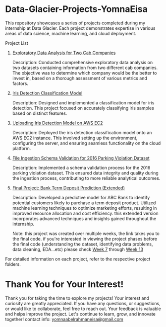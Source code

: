 # Data-Glacier-Projects-YomnaEisa

This repository showcases a series of projects completed during my internship at Data Glacier. Each project demonstrates expertise in various areas of data science, machine learning, and cloud deployment.

Project List
1. [Exploratory Data Analysis for Two Cab Companies](https://github.com/YomnaEisa/Data-Glacier-Projects-YomnaEisa/tree/main/week2)

      Description: Conducted comprehensive exploratory data analysis on two datasets containing information from two different cab companies. The objective was to determine which company would be the better to invest in, based on a thorough assessment of various metrics and factors.

2. [Iris Detection Classification Model](https://github.com/YomnaEisa/Data-Glacier-Projects-YomnaEisa/tree/main/week4)

      Description: Designed and implemented a classification model for iris detection. This project focused on accurately classifying iris samples based on distinct features.

2. [Uploading Iris Detection Model on AWS EC2](https://github.com/YomnaEisa/Data-Glacier-Projects-YomnaEisa/tree/main/week5)

      Description: Deployed the iris detection classification model onto an AWS EC2 instance. This involved setting up the environment, configuring the server, and ensuring seamless functionality on the cloud platform.

3. [File Ingestion Schema Validation for 2016 Parking Violation Dataset](https://github.com/YomnaEisa/Data-Glacier-Projects-YomnaEisa/tree/main/week6)

      Description: Implemented a schema validation process for the 2016 parking violation dataset. This ensured data integrity and quality during the ingestion process, contributing to more reliable analytical outcomes.

4. [Final Project: Bank Term Deposit Prediction (Extended)](https://github.com/YomnaEisa/Data-Glacier-Projects-YomnaEisa/tree/main/week13)

      Description: Developed a predictive model for ABC Bank to identify potential customers likely to purchase a term deposit product. Utilized machine learning techniques to optimize marketing efforts, resulting in improved resource allocation and cost efficiency.
      this extended version incorporates advanced techniques and insights gained throughout the internship.

      Note: this project was created over multiple weeks, the link takes you to the final code.
      if you're interested in viewing the project phases before the final code (understanding the dataset, identifying data problems, data cleaning, EDA...etc) please check [Week 7](https://github.com/YomnaEisa/Data-Glacier-Projects-YomnaEisa/tree/main/week7) through [Week 13](https://github.com/YomnaEisa/Data-Glacier-Projects-YomnaEisa/tree/main/week13)

For detailed information on each project, refer to the respective project folders.

# Thank You for Your Interest!
Thank you for taking the time to explore my projects! Your interest and curiosity are greatly appreciated. If you have any questions, or suggestions, or would like to collaborate, feel free to reach out. Your feedback is valuable and helps improve the project. Let's continue to learn, grow, and innovate together!
contact info: yomnaabelrahmaneisa@gmail.com
